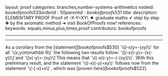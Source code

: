 layout: proof
categories: branches,number-systems-arithmetics
nodeid: bookofproofs$533
orderid: 50
parentid: bookofproofs$531
title: 
description: ELEMENTARY PROOF Proof of \-X-Y=XY\ &#9733; graduate maths &#10004; step by step &#10010; by the axiomatic method &#10140; visit BookOfProofs now!
references: 
keywords: equals,minus,plus,times,proof
contributors: bookofproofs

---


---

As a corollary from the [statement][bookofproofs$530] `\((-x)y=-(xy)\)` for all `\(x,y\in\mathbb R\)` the following two results follow: `\[(-x)(-y)=-(x(-y))\]`and `\[x(-y)=-(xy)\]`This means that `\((-x)(-y)=-(-(xy))\)`. With this preliminary result, and the statement `\((-x)(-y)=xy\)` follows now from the statement `\(-(-x)=x\)`, which was [proven here][bookofproofs$522].